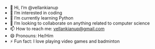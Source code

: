 - 👋 Hi, I’m @vellankianup
- 👀 I’m interested in coding
- 🌱 I’m currently learning Python
- 💞️ I’m looking to collaborate on anything related to computer science
- 📫 How to reach me: vellankianup@gmail.com
- 😄 Pronouns: He/Him
- ⚡ Fun fact: I love playing video games and badminton

<!---
vellankianup/vellankianup is a ✨ special ✨ repository because its `README.md` (this file) appears on your GitHub profile.
You can click the Preview link to take a look at your changes.
--->
